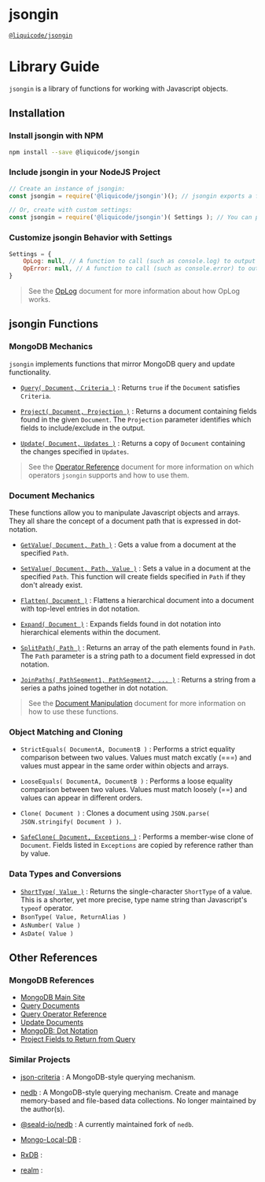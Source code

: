 # jsongin
[`@liquicode/jsongin`](https://github.com/liquicode/jsongin)


# Library Guide

`jsongin` is a library of functions for working with Javascript objects.


Installation
---------------------------------------------------------------------


### Install jsongin with NPM

```bash
npm install --save @liquicode/jsongin
```


### Include jsongin in your NodeJS Project

```js
// Create an instance of jsongin:
const jsongin = require('@liquicode/jsongin')(); // jsongin exports a function to call.

// Or, create with custom settings:
const jsongin = require('@liquicode/jsongin')( Settings ); // You can pass a Settings parameter.
```


### Customize jsongin Behavior with Settings

```js
Settings = {
	OpLog: null, // A function to call (such as console.log) to output OpLog messages.
	OpError: null, // A function to call (such as console.error) to output OpError messages.
}
```
> See the [OpLog](OpLog.md) document for more information about how OpLog works.


jsongin Functions
---------------------------------------------------------------------


### MongoDB Mechanics

`jsongin` implements functions that mirror MongoDB query and update functionality.

- [`Query( Document, Criteria )`](guides/jsongin/Query.md)
  : Returns `true` if the `Document` satisfies `Criteria`.

- [`Project( Document, Projection )`](guides/jsongin/Project.md)
  : Returns a document containing fields found in the given `Document`.
  The `Projection` parameter identifies which fields to include/exclude in the output.

- [`Update( Document, Updates )`](guides/jsongin/Update.md)
  : Returns a copy of `Document` containing the changes specified in `Updates`.

> See the [Operator Reference](guides/Operator%20Reference.md) document for more information on which
  operators `jsongin` supports and how to use them.


### Document Mechanics

These functions allow you to manipulate Javascript objects and arrays.
They all share the concept of a document path that is expressed in dot-notation.

- [`GetValue( Document, Path )`](guides/jsongin/GetValue.md)
  : Gets a value from a document at the specified `Path`.

- [`SetValue( Document, Path, Value )`](guides/jsongin/SetValue.md)
  : Sets a value in a document at the specified `Path`.
  This function will create fields specified in `Path` if they don't already exist.

- [`Flatten( Document )`](guides/jsongin/Flatten.md)
  : Flattens a hierarchical document into a document with top-level entries in dot notation.

- [`Expand( Document )`](guides/jsongin/Expand.md)
  : Expands fields found in dot notation into hierarchical elements within the document.

- [`SplitPath( Path )`](guides/jsongin/SplitPath.md)
  : Returns an array of the path elements found in `Path`.
  The `Path` parameter is a string path to a document field expressed in dot notation.

- [`JoinPaths( PathSegment1, PathSegment2, ... )`](guides/jsongin/JoinPaths.md)
  : Returns a string from a series a paths joined together in dot notation.

> See the [Document Manipulation](guides/Document%20Manipulation.md) document for more information on how to use these functions.


### Object Matching and Cloning

- `StrictEquals( DocumentA, DocumentB )`
  : Performs a strict equality comparison between two values.
  Values must match excatly (===) and values must appear in the same order within objects and arrays.

- `LooseEquals( DocumentA, DocumentB )`
  : Performs a loose equality comparison between two values.
  Values must match loosely (==) and values can appear in different orders.

- `Clone( Document )`
  : Clones a document using `JSON.parse( JSON.stringify( Document ) )`.

- [`SafeClone( Document, Exceptions )`](guides/jsongin/SafeClone.md)
  : Performs a member-wise clone of `Document`.
  Fields listed in `Exceptions` are copied by reference rather than by value.


### Data Types and Conversions

- [`ShortType( Value )`](guides/jsongin/ShortType.md)
  : Returns the single-character `ShortType` of a value.
  This is a shorter, yet more precise, type name string than Javascript's `typeof` operator.
- `BsonType( Value, ReturnAlias )`
- `AsNumber( Value )`
- `AsDate( Value )`


Other References
---------------------------------------------------------------------

### MongoDB References

- [MongoDB Main Site](https://www.mongodb.com/)
- [Query Documents](https://www.mongodb.com/docs/manual/tutorial/query-documents/)
- [Query Operator Reference](https://www.mongodb.com/docs/manual/reference/operator/query/)
- [Update Documents](https://www.mongodb.com/docs/manual/tutorial/update-documents/)
- [MongoDB: Dot Notation](https://www.mongodb.com/docs/manual/core/document/#std-label-document-dot-notation)
- [Project Fields to Return from Query](https://www.mongodb.com/docs/manual/tutorial/project-fields-from-query-results/)


### Similar Projects

- [json-criteria](https://www.npmjs.com/package/json-criteria) :
	A MongoDB-style querying mechanism.

- [nedb](https://www.npmjs.com/package/nedb) : 
	A MongoDB-style querying mechanism.
	Create and manage memory-based and file-based data collections.
	No longer maintained by the author(s).

- [@seald-io/nedb](https://www.npmjs.com/package/@seald-io/nedb) : 
	A currently maintained fork of `nedb`.

- [Mongo-Local-DB](https://www.npmjs.com/package/mongo-local-db) :

- [RxDB](https://www.npmjs.com/package/rxdb) :

- [realm](https://www.npmjs.com/package/realm) :

